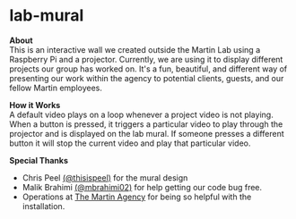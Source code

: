 # lab-mural
<b>About</b><br>
This is an interactive wall we created outside the Martin Lab using a Raspberry Pi and a projector. Currently, we are using it to display different projects our group has worked on. It's a fun, beautiful, and different way of presenting our work within the agency to potential clients, guests, and our fellow Martin employees.

<b>How it Works</b><br>
A default video plays on a loop whenever a project video is not playing. When a button is pressed, it triggers a particular video to play through the projector and is displayed on the lab mural. If someone presses a different button it will stop the current video and play that particular video.

<b>Special Thanks</b><br>
- Chris Peel <a href="https://twitter.com/thisispeel">(@thisispeel)</a> for the mural design
- Malik Brahimi <a href="https://github.com/mbrahimi02">(@mbrahimi02)</a> for help getting our code bug free.
- Operations at <a href="http://martinagency.com/">The Martin Agency</a> for being so helpful with the installation.
